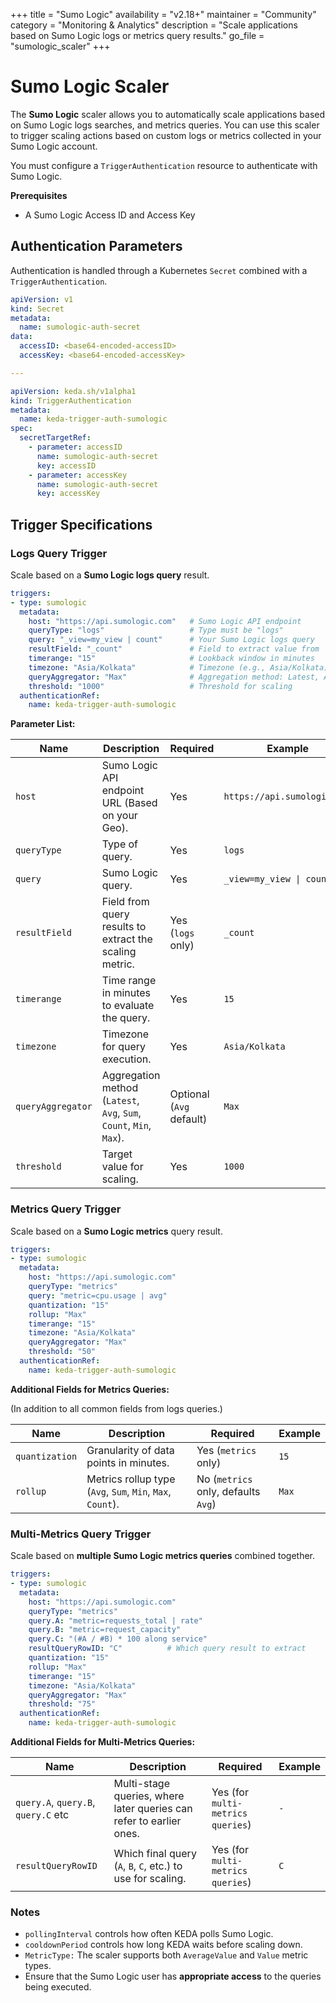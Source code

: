 +++
title = "Sumo Logic"
availability = "v2.18+"
maintainer = "Community"
category = "Monitoring & Analytics"
description = "Scale applications based on Sumo Logic logs or metrics query results."
go_file = "sumologic_scaler"
+++

# Sumo Logic Scaler

The **Sumo Logic** scaler allows you to automatically scale applications based on Sumo Logic logs searches, and metrics queries. You can use this scaler to trigger scaling actions based on custom logs or metrics collected in your Sumo Logic account.

You must configure a `TriggerAuthentication` resource to authenticate with Sumo Logic.

**Prerequisites**

- A Sumo Logic Access ID and Access Key

## Authentication Parameters

Authentication is handled through a Kubernetes `Secret` combined with a `TriggerAuthentication`.

```yaml
apiVersion: v1
kind: Secret
metadata:
  name: sumologic-auth-secret
data:
  accessID: <base64-encoded-accessID>
  accessKey: <base64-encoded-accessKey>

---

apiVersion: keda.sh/v1alpha1
kind: TriggerAuthentication
metadata:
  name: keda-trigger-auth-sumologic
spec:
  secretTargetRef:
    - parameter: accessID
      name: sumologic-auth-secret
      key: accessID
    - parameter: accessKey
      name: sumologic-auth-secret
      key: accessKey
```

## Trigger Specifications

### Logs Query Trigger

Scale based on a **Sumo Logic logs query** result.

```yaml
triggers:
- type: sumologic
  metadata:
    host: "https://api.sumologic.com"   # Sumo Logic API endpoint
    queryType: "logs"                   # Type must be "logs"
    query: "_view=my_view | count"      # Your Sumo Logic logs query
    resultField: "_count"               # Field to extract value from
    timerange: "15"                     # Lookback window in minutes
    timezone: "Asia/Kolkata"            # Timezone (e.g., Asia/Kolkata)
    queryAggregator: "Max"              # Aggregation method: Latest, Avg, Sum, Count, Min, Max
    threshold: "1000"                   # Threshold for scaling
  authenticationRef:
    name: keda-trigger-auth-sumologic
```
**Parameter List:**

| Name             | Description                                                        | Required                   | Example                                 |
|------------------|--------------------------------------------------------------------|----------------------------|-----------------------------------------|
| `host`             | Sumo Logic API endpoint URL (Based on your Geo).                                        | Yes                        | `https://api.sumologic.com`               |
| `queryType`        | Type of query.                                                     | Yes                        | `logs`                                    |
| `query`            |Sumo Logic query.                                                     | Yes                        | `_view=my_view \| count`                         |
| `resultField`      | Field from query results to extract the scaling metric.            | Yes (`logs` only)                       | `_count`                                  |
| `timerange`        | Time range in minutes to evaluate the query.                        | Yes                        | `15`                                      |
| `timezone`         | Timezone for query execution.                                       | Yes                        | `Asia/Kolkata`                            |
| `queryAggregator`  | Aggregation method (`Latest`, `Avg`, `Sum`, `Count`, `Min`, `Max`).                             | Optional (`Avg` default)     | `Max`                                     |
| `threshold`        | Target value for scaling.                                           | Yes                        | `1000`                                    |


### Metrics Query Trigger

Scale based on a **Sumo Logic metrics** query result.

```yaml
triggers:
- type: sumologic
  metadata:
    host: "https://api.sumologic.com"
    queryType: "metrics"
    query: "metric=cpu.usage | avg"
    quantization: "15"
    rollup: "Max"
    timerange: "15"
    timezone: "Asia/Kolkata"
    queryAggregator: "Max"
    threshold: "50"
  authenticationRef:
    name: keda-trigger-auth-sumologic
```

**Additional Fields for Metrics Queries:**

(In addition to all common fields from logs queries.)

| Name           | Description                                                        | Required | Example |
|----------------|--------------------------------------------------------------------|----------|---------|
| `quantization`   | Granularity of data points in minutes.                             | Yes (`metrics` only)     | `15`      |
| `rollup`         | Metrics rollup type (`Avg`, `Sum`, `Min`, `Max`, `Count`).                          | No (`metrics` only, defaults `Avg`)      | `Max`     |

### Multi-Metrics Query Trigger

Scale based on **multiple Sumo Logic metrics queries** combined together.

```yaml
triggers:
- type: sumologic
  metadata:
    host: "https://api.sumologic.com"
    queryType: "metrics"
    query.A: "metric=requests_total | rate"
    query.B: "metric=request_capacity"
    query.C: "(#A / #B) * 100 along service"
    resultQueryRowID: "C"          # Which query result to extract
    quantization: "15"
    rollup: "Max"
    timerange: "15"
    timezone: "Asia/Kolkata"
    queryAggregator: "Max"
    threshold: "75"
  authenticationRef:
    name: keda-trigger-auth-sumologic
```

**Additional Fields for Multi-Metrics Queries:**

| Name               | Description                                                              | Required | Example |
|--------------------|--------------------------------------------------------------------------|----------|---------|
| `query.A`, `query.B`, `query.C` etc | Multi-stage queries, where later queries can refer to earlier ones.    | Yes (for `multi-metrics queries`)      | `-` |
| `resultQueryRowID`   | Which final query (`A`, `B`, `C`, etc.) to use for scaling.                   | Yes (for `multi-metrics queries`)     | `C`       |


### Notes

- `pollingInterval` controls how often KEDA polls Sumo Logic.
- `cooldownPeriod` controls how long KEDA waits before scaling down.
- `MetricType:` The scaler supports both `AverageValue` and `Value` metric types.
- Ensure that the Sumo Logic user has **appropriate access** to the queries being executed.


